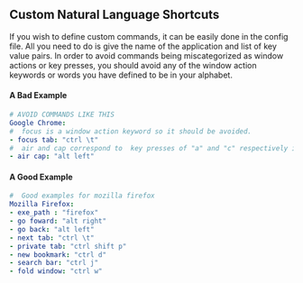 ## Custom Natural Language Shortcuts
If you wish to define custom commands, it can be easily done in the config file. All you need to do is give the name of the application and list of key value pairs.
 In order to avoid commands being miscategorized as window actions or key presses, you should avoid any of the window action keywords or words you have defined to be in your alphabet.
#### A Bad Example
 ```yaml
 # AVOID COMMANDS LIKE THIS
 Google Chrome:
 #  focus is a window action keyword so it should be avoided.
 - focus tab: "ctrl \t"
 #  air and cap correspond to  key presses of "a" and "c" respectively in the predefined alphabet.
 - air cap: "alt left"
 ```
#### A Good Example
```yaml
#  Good examples for mozilla firefox
Mozilla Firefox:
- exe_path : "firefox"
- go foward: "alt right"
- go back: "alt left"
- next tab: "ctrl \t"
- private tab: "ctrl shift p"
- new bookmark: "ctrl d"
- search bar: "ctrl j"
- fold window: "ctrl w"
```